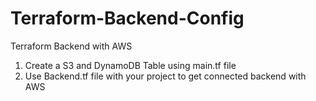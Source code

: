 # Terraform-Backend-Config
Terraform Backend with AWS

1) Create a S3 and DynamoDB Table using main.tf file
2) Use Backend.tf file with your project to get connected backend with AWS

